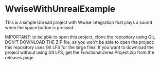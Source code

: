 # WwiseWithUnrealExample

This is a simple Unread project with Wwise integration that plays a sound when the space button is pressed.

IMPORTANT: to be able to open this project, clone the repository using Git, DON'T DOWNLOAD THE ZIP file, as you won't be able to open the project: this repository uses Git LFS for the large files!
If you want to download the project without using Git LFS, get the FunctionalUnrealProject.zip from the releases page.